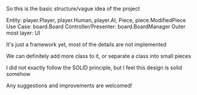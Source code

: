 So this is the basic structure/vague idea of the project

Entity:                 player.Player, player.Human, player.AI, Piece, piece.ModifiedPiece
Use Case:               board.Board
Controller/Presenter:   board.BoardManager
Outer most layer:       UI

It's just a framework yet, most of the details are not implemented

We can definitely add more class to it, or separate a class into small pieces

I did not exactly follow the SOLID principle, but I feel this design is solid somehow

Any suggestions and improvements are welcomed!